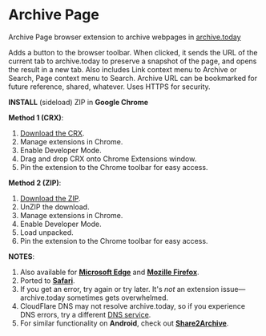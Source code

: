 # Archive Page
Archive Page browser extension to archive webpages in [archive.today](https://archive.today)

Adds a button to the browser toolbar.
When clicked, it sends the URL of the current tab to archive.today to preserve a snapshot of the page, and opens the result in a new tab.
Also includes Link context menu to Archive or Search, Page context menu to Search. 
Archive URL can be bookmarked for future reference, shared, whatever. Uses HTTPS for security.

**INSTALL** (sideload) ZIP in **Google Chrome**  

**Method 1 (CRX)**:
1. [Download the CRX](https://github.com/JNavas2/Archive-Page/raw/main/Archive-Page-Chrome.crx).
2. Manage extensions in Chrome.
3. Enable Developer Mode.
4. Drag and drop CRX onto Chrome Extensions window.
5. Pin the extension to the Chrome toolbar for easy access.

**Method 2 (ZIP)**:
1. [Download the ZIP](https://github.com/JNavas2/Archive-Page/raw/main/Archive%20Page%20for%20Chrome.zip).
2. UnZIP the download.
3. Manage extensions in Chrome.
4. Enable Developer Mode.
5. Load unpacked.
6. Pin the extension to the Chrome toolbar for easy access.

**NOTES**:
1. Also available for **[Microsoft Edge](https://microsoftedge.microsoft.com/addons/detail/archive-page/llldbgankiiaiobhnjpbllpijlidinaf)** and **[Mozille Firefox](https://addons.mozilla.org/en-US/firefox/addon/archive-page/)**.
2. Ported to **[Safari](https://archive-page-extension.en.softonic.com/iphone)**.
3. If you get an error, try again or try later. It's _not_ an extension issue—archive.today sometimes gets overwhelmed.
4. CloudFlare DNS may not resolve archive.today, so if you experience DNS errors, try a different [DNS service](https://www.techradar.com/news/best-dns-server).
5. For similar functionality on **Android**, check out **[Share2Archive](https://play.google.com/store/apps/details?id=com.navasgroup.share2archive&hl=en_US)**.
